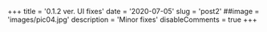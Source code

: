 +++
title = '0.1.2 ver. UI fixes'
date = '2020-07-05'
slug = 'post2'
##image = 'images/pic04.jpg'
description = 'Minor fixes'
disableComments = true
+++